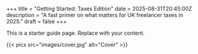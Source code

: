 +++
title = "Getting Started: Taxes Edition"
date = 2025-08-31T20:45:00Z
description = "A fast primer on what matters for UK freelancer taxes in 2025."
draft = false
+++

This is a starter guide page. Replace with your content.

{{< picx src="images/cover.jpg" alt="Cover" >}}
